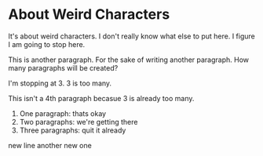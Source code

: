 # About Weird Characters

It's about weird characters.
I don't really know what else to put here.
I figure I am going to stop here.

This is another paragraph.
For the sake of writing another paragraph.
How many paragraphs will be created?

I'm stopping at 3.
3 is too many.

This isn't a 4th paragraph becasue 3 is already too many.

1. One paragraph: thats okay
2. Two paragraphs: we're getting there
3. Three paragraphs: quit it already

new line
another new one
